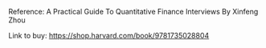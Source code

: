 Reference: A Practical Guide To Quantitative Finance Interviews By Xinfeng Zhou

Link to buy: https://shop.harvard.com/book/9781735028804
